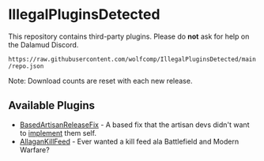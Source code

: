 # IllegalPluginsDetected

This repository contains third-party plugins. Please do **not** ask for help on the Dalamud Discord.

`https://raw.githubusercontent.com/wolfcomp/IllegalPluginsDetected/main/repo.json`

Note: Download counts are reset with each new release.

## Available Plugins

- [BasedArtisanReleaseFix](https://github.com/wolfcomp/BasedArtisanReleaseFix) - A based fix that the artisan devs didn't want to [implement](https://github.com/PunishXIV/Artisan/pull/136) them self.
- [AllaganKillFeed](https://github.com/wolfcomp/AllaganKillFeed) - Ever wanted a kill feed ala Battlefield and Modern Warfare?

